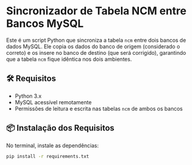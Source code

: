 # Sincronizador de Tabela NCM entre Bancos MySQL

Este é um script Python que sincroniza a tabela `ncm` entre dois bancos de dados MySQL. Ele copia os dados do banco de origem (considerado o correto) e os insere no banco de destino (que será corrigido), garantindo que a tabela `ncm` fique idêntica nos dois ambientes.

## 🛠 Requisitos

- Python 3.x
- MySQL acessível remotamente
- Permissões de leitura e escrita nas tabelas `ncm` de ambos os bancos

## 📦 Instalação dos Requisitos

No terminal, instale as dependências:

```bash
pip install -r requirements.txt
